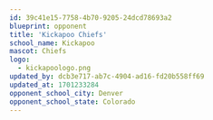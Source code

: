 ```yaml
---
id: 39c41e15-7758-4b70-9205-24dcd78693a2
blueprint: opponent
title: 'Kickapoo Chiefs'
school_name: Kickapoo
mascot: Chiefs
logo:
  - kickapoologo.png
updated_by: dcb3e717-ab7c-4904-ad16-fd20b558ff69
updated_at: 1701233284
opponent_school_city: Denver
opponent_school_state: Colorado
---
```

